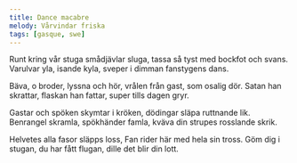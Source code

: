 ```yaml
---
title: Dance macabre
melody: Vårvindar friska
tags: [gasque, swe]
---
```


Runt kring vår stuga smådjävlar sluga,
tassa så tyst med bockfot och svans.
Varulvar yla, isande kyla,
sveper i dimman fanstygens dans.

Bäva, o broder, lyssna och hör,
vrålen från gast, som osalig dör.
Satan han skrattar, flaskan han fattar,
super tills dagen gryr.

Gastar och spöken skymtar i kröken,
dödingar släpa ruttnande lik.
Benrangel skramla, spökhänder famla,
kväva din strupes rosslande skrik.

Helvetes alla fasor släpps loss,
Fan rider här med hela sin tross.
Göm dig i stugan, du har fått flugan,
dille det blir din lott.
